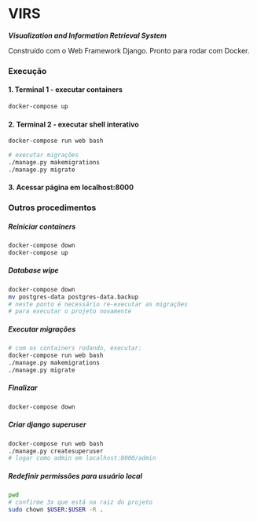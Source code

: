 VIRS
===
**_Visualization and Information Retrieval System_**

Construído com o Web Framework Django. Pronto para rodar com Docker.

### Execução

#### 1. Terminal 1 - executar containers
```bash
docker-compose up
```

#### 2. Terminal 2 - executar shell interativo

```bash
docker-compose run web bash

# executar migrações
./manage.py makemigrations
./manage.py migrate
```

#### 3. Acessar página em localhost:8000

### Outros procedimentos

##### Reiniciar containers

```bash
docker-compose down
docker-compose up
```

##### Database wipe

```bash
docker-compose down
mv postgres-data postgres-data.backup
# neste ponto é necessário re-executar as migrações
# para executar o projeto novamente
```

##### Executar migrações

```bash
# com os containers rodando, executar:
docker-compose run web bash
./manage.py makemigrations
./manage.py migrate
```

##### Finalizar

```bash
docker-compose down
```

##### Criar django superuser

```bash
docker-compose run web bash
./manage.py createsuperuser
# logar como admin em localhost:8000/admin
```

##### Redefinir permissões para usuário local

```bash
pwd
# confirme 3x que está na raiz do projeto
sudo chown $USER:$USER -R .
```
